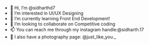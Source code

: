 - 👋 Hi, I’m @sidharthd7
- 👀 I’m interested in UI/UX Designing
- 🌱 I’m currently learning Front End Development!
- 💞️ I’m looking to collaborate on Competitive coding
- 📫 You can reach me through my instagram handle:@sidharth.17
- 📸 I also have a photography page: @just_like_you._

<!---
sidharthd7/sidharthd7 is a ✨ special ✨ repository because its `README.md` (this file) appears on your GitHub profile.
You can click the Preview link to take a look at your changes.
--->
